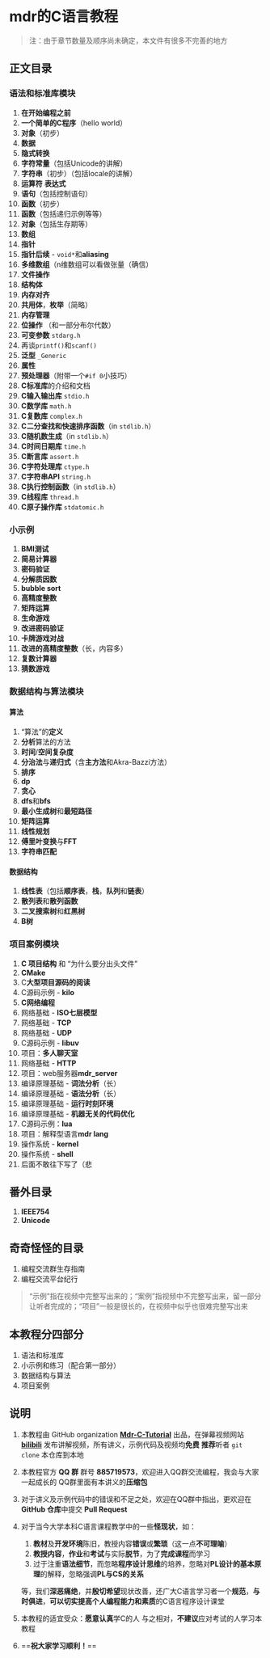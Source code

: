 # mdr的C语言教程

> 注：由于章节数量及顺序尚未确定，本文件有很多不完善的地方

## 正文目录

### 语法和标准库模块

1. **在开始编程之前**
2. **一个简单的C程序**（hello world）
3. **对象**（初步）
4. **数据**
5. **隐式转换**
6. **字符常量**（包括Unicode的讲解）
7. **字符串**（初步）（包括locale的讲解）
8. **运算符** **表达式**
9. **语句**（包括控制语句）
10. **函数**（初步）
11. **函数**（包括递归示例等等）
12. **对象**（包括生存期等）
13. **数组**
14. **指针**
15. **指针后续** - `void*`和**aliasing**
16. **多维数组**（n维数组可以看做张量（确信）
17. **文件操作**
18. **结构体**
19. **内存对齐**
20. **共用体**，**枚举**（简略）
21. **内存管理**
22. **位操作** （和一部分布尔代数）
23. **可变参数** `stdarg.h`
24. 再谈`printf()`和`scanf()`
25. **泛型** `_Generic`
26. **属性**
27. **预处理器**（附带一个`#if 0`小技巧）
28. **C标准库**的介绍和文档
29. **C输入输出库** `stdio.h`
30. **C数学库** `math.h`
31. **C复数库** `complex.h`
32. **C二分查找和快速排序函数**（in `stdlib.h`）
33. **C随机数生成**（in `stdlib.h`）
34. **C时间日期库** `time.h`
35. **C断言库** `assert.h`
36. **C字符处理库** `ctype.h`
37. **C字符串API** `string.h`
38. **C执行控制函数**（in `stdlib.h`）
39. **C线程库** `thread.h`
40. **C原子操作库** `stdatomic.h`

### 小示例

1. **BMI测试**
2. **简易计算器**
3. **密码验证**
4. **分解质因数**
5. **bubble sort**
6. **高精度整数**
7. **矩阵运算**
8. **生命游戏**
9. **改进密码验证**
10. **卡牌游戏对战**
11. **改进的高精度整数**（长，内容多）
12. **复数计算器**
13. **猜数游戏**

### 数据结构与算法模块

#### 算法

1. “算法”的**定义**
2. **分析**算法的方法
3. **时间**/**空间复杂度**
4. **分治法**与**递归式**（含**主方法**和Akra-Bazzi方法）
5. **排序**
6. **dp**
7. **贪心**
8. **dfs**和**bfs**
9. **最小生成树**和**最短路径**
10. **矩阵运算**
11. **线性规划**
12. **傅里叶变换**与**FFT**
13. **字符串匹配**

#### 数据结构

1. **线性表**（包括**顺序表**，**栈**，**队列**和**链表**）
2. **散列表**和**散列函数**
3. **二叉搜索树**和**红黑树**
4. **B树**

### 项目案例模块

1. **C 项目结构** 和 “为什么要分出头文件”
2. **CMake**
3. C**大型项目源码的阅读**
4. C源码示例 - **kilo**
5. **C网络编程**
6. 网络基础 - **ISO七层模型**
7. 网络基础 - **TCP**
8. 网络基础 - **UDP**
9. C源码示例 - **libuv**
10. 项目：**多人聊天室**
11. 网络基础 - **HTTP**
12. 项目：web服务器**mdr_server**
13. 编译原理基础 - **词法分析**（长）
14. 编译原理基础 - **语法分析**（长）
15. 编译原理基础 - **运行时刻环境**
16. 编译原理基础 - **机器无关的代码优化**
17. C源码示例：**lua**
18. 项目：解释型语言**mdr lang**
19. 操作系统 - **kernel**
20. 操作系统 - **shell**
21. 后面不敢往下写了（悲

## 番外目录

1. **IEEE754**
2. **Unicode**

## 奇奇怪怪的目录

1. 编程交流群生存指南
2. 编程交流平台纪行

> “示例”指在视频中完整写出来的；“案例”指视频中不完整写出来，留一部分让听者完成的；“项目”一般是很长的，在视频中似乎也很难完整写出来

## 本教程分四部分

1. 语法和标准库
2. 小示例和练习（配合第一部分）
3. 数据结构与算法
4. 项目案例

## 说明

1. 本教程由 GitHub organization [**Mdr-C-Tutorial**](https://github.com/Mdr-C-Tutorial) 出品，在弹幕视频网站 [**bilibili**](https://www.bilibili.com/) 发布讲解视频，所有讲义，示例代码及视频均**免费**
   **推荐**听者 `git clone` 本仓库到本地
2. 本教程官方 **QQ 群** 群号 **885719573**，欢迎进入QQ群交流编程，我会与大家一起成长的
   QQ群里面有本讲义的**压缩包**
3. 对于讲义及示例代码中的错误和不足之处，欢迎在QQ群中指出，更欢迎在 **GitHub 仓库**中提交 **Pull Request**
4. 对于当今大学本科C语言课程教学中的一些**怪现状**，如：
   1. **教材**及**开发环境**陈旧，教授内容**错误**或**繁琐**（这一点**不可理喻**）
   2. **教授内容**，**作业**和**考试**与实际**脱节**，为了**完成课程**而学习
   3. 过于注重**语法细节**，而忽略**程序设计思维**的培养，忽略对**PL设计的基本原理**的解释，忽略强调**PL与CS的关系**

    等，我们**深恶痛绝**，并**殷切希望**现状改善，还广大C语言学习者一个**规范**，**与时俱进**，**可以切实提高个人编程能力和素质**的C语言程序设计课堂
5. 本教程的适宜受众：**愿意认真**学C的人
   与之相对，**不建议**应对考试的人学习本教程
6. ==**祝大家学习顺利！**==
